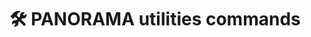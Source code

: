 # 🛠 PANORAMA utilities commands

```{include} utilities/info.md
```

```{include} utilities/align.md
```

```{include} utilities/clustering.md
```
